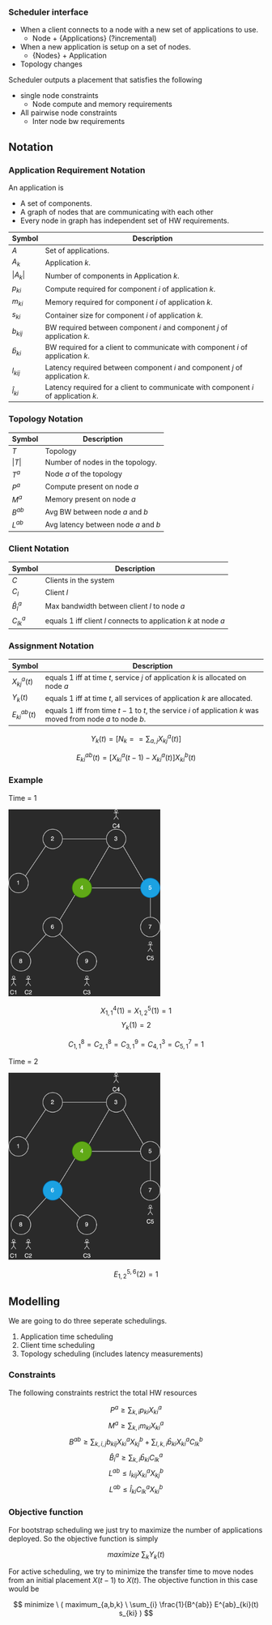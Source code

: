### Scheduler interface

- When a client connects to a node with a new set of applications to use.
  - Node + {Applications} (?incremental)
- When a new application is setup on a set of nodes.
  - {Nodes} + Application
- Topology changes

Scheduler outputs a placement that satisfies the following

- single node constraints
  - Node compute and memory requirements
- All pairwise node constraints
  - Inter node bw requirements

## Notation



### Application Requirement Notation

An application is
- A set of components.
- A graph of nodes that are communicating with each other
- Every node in graph has independent set of HW requirements.

| Symbol      | Description |
| ----------- | ----------- |
| $A$         | Set of applications. |
| $A_k$       | Application $k$. |
| $\|A_k\|$   | Number of components in Application $k$. |
| $p_{ki}$    | Compute required for component $i$ of application $k$. |
| $m_{ki}$    | Memory required for component $i$ of application $k$. |
| $s_{ki}$    | Container size for component $i$ of application $k$. |
| $b_{kij}$   | BW required between component $i$ and component $j$ of application $k$. |
| $\hat{b}_{ki}$    | BW required for a client to communicate with component $i$ of application $k$.  |
| $l_{kij}$   | Latency required between component $i$ and component $j$ of application $k$. |
| $\hat{l}_{ki}$    | Latency required for a client to communicate with component $i$ of application $k$.  |

### Topology Notation

| Symbol      | Description |
| ----------- | ----------- |
| $T$         | Topology |
| $\|T\|$     | Number of nodes in the topology. |
| $T^{a}$     | Node $a$ of the topology |
| $P^{a}$     | Compute present on node $a$ |
| $M^{a}$     | Memory present on node $a$  |
| $B^{ab}$    | Avg BW between node $a$ and $b$ |
| $L^{ab}$    | Avg latency between node $a$ and $b$ |

### Client Notation

| Symbol      | Description |
| ----------- | ----------- |
| $C$         | Clients in the system |
| $C_l$       | Client $l$ |
| $\hat{B}^{a}_{l}$| Max bandwidth between client $l$ to node $a$ | 
| $C^{a}_{lk}$| equals 1 iff client $l$ connects to application $k$ at node $a$ | 

### Assignment Notation

| Symbol           | Description |
| -------------    | ----------- |
| $X^{a}_{kj}(t)$  | equals 1 iff at time $t$, service $j$ of application $k$ is allocated on node $a$ |
| $Y_k(t)$         | equals 1 iff at time $t$, all services of application $k$ are allocated. |
| $E^{ab}_{ki}(t)$ | equals 1 iff from time $t-1$ to $t$, the service $i$ of application $k$ was moved from node $a$ to node $b$. |

$$Y_k(t) = [ N_k ==  \sum_{a,j}{} X^{a}_{kj}(t) ]$$

$$ E^{ab}_{ki}(t) = [X^{a}_{ki}(t-1) - X^{a}_{ki}(t)]X^{b}_{ki}(t) $$

### Example

Time = 1

<img src="img.png" width="300"/>

$$ X^{4}_{1,1}(1) = X^{5}_{1,2}(1) = 1 $$
$$ Y_k(1) = 2 $$

$$ C^{8}_{1,1} = C^{8}_{2,1} = C^{9}_{3,1} = C^{3}_{4,1} = C^{7}_{5,1} = 1 $$

Time = 2

<img src="img2.png" width="300"/>

$$ E^{5,6}_{1,2}(2) = 1 $$


## Modelling

We are going to do three seperate schedulings.
1. Application time scheduling
2. Client time scheduling
3. Topology scheduling (includes latency measurements)

### Constraints

The following constraints restrict the total HW resources

$$ P^a \geq \sum_{k,i} p_{ki}X^a_{ki} $$
$$ M^a \geq \sum_{k,i} m_{ki}X^a_{ki} $$
$$ B^{ab} \geq \sum_{k,i,j} b_{kij}X^a_{ki}X^b_{kj} + \sum_{l,k,i} \hat{b}_{ki} X^a_{ki} C^b_{lk}  $$
$$ \hat{B}^{a}_{l} \geq \sum_{k,i} \hat{b}_{ki} C^{a}_{lk} $$
$$ L^{ab} \leq l_{kij} X^a_{ki} X^b_{kj}  $$
$$ L^{ab} \leq \hat{l}_{ki} C^{a}_{lk} X^b_{ki} $$

### Objective function

For bootstrap scheduling we just try to maximize the number of applications deployed. So the objective function is simply

$$maximize \ \sum_k Y_k(t)$$

For active scheduling, we try to minimize the transfer time to move nodes from an initial placement $X(t-1)$ to $X(t)$. The objective function in this case would be

$$ minimize \   ( maximum_{a,b,k}  \ \sum_{i} \frac{1}{B^{ab}}  E^{ab}_{ki}(t) s_{ki} ) $$
